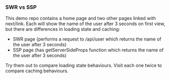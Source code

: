 ### SWR vs SSP

This demo repo contains a home page and two other pages linked with next/link. Each will show the name of the user after 3 seconds on first view, but there are differences in loading state and caching:

- SWR page (performs a request to /api/user which returns the name of the user after 3 seconds)
- SSP page (has getServerSideProps function which returns the name of the user after 3 seconds)

Try them out to compare loading state behaviours. Visit each one twice to compare caching behaviours.